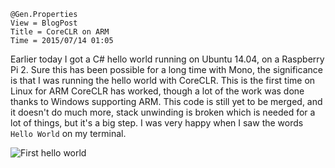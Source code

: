 ```
@Gen.Properties
View = BlogPost
Title = CoreCLR on ARM
Time = 2015/07/14 01:05
```

Earlier today I got a C# hello world running on Ubuntu 14.04, on a Raspberry Pi 2. Sure this has been possible for a long time with Mono, the significance is that I was running the hello world with CoreCLR. This is the first time on Linux for ARM CoreCLR has worked, though a lot of the work was done thanks to Windows supporting ARM. This code is still yet to be merged, and it doesn't do much more, stack unwinding is broken which is needed for a lot of things, but it's a big step. I was very happy when I saw the words `Hello World` on my terminal.

![First hello world](https://s.paste.ninja/ben%40ubuntu-rpi_~gitcoreclrbinProductLinux.ar_2015-07-13_14-47-52.png)